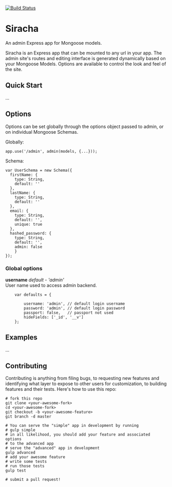 [![Build Status](https://travis-ci.org/hdngr/siracha.svg?branch=master)](https://travis-ci.org/hdngr/siracha)
# Siracha
An admin Express app for Mongoose models.

Siracha is an Express app that can be mounted to any url in your app.  The admin site's routes and editing interface is generated dynamically based on your Mongoose Models.  Options are available to control the look and feel of the site.

## Quick Start
...
## Options
Options can be set globally through the options object passed to admin, or on individual Mongoose Schemas.

Globally:

```
app.use('/admin', admin(models, {...}));
``` 

Schema:

```
var UserSchema = new Schema({
  firstName: {
    type: String,
    default: ''
  },
  lastName: {
    type: String,
    default: ''
  },
  email: {
    type: String,
    default: '',
    unique: true
  },
  hashed_password: {
    type: String,
    default: '',
    admin: false
    }
});
```

### Global options

**username** *default - 'admin'*    
User name used to access admin backend. 


```
    var defaults = {
        
        username: 'admin', // default login username
        password: 'admin', // default login password
        passport: false,   // passport not used 
        hideFields: ['_id', '__v']
    };

```

## Examples
...

## Contributing
Contributing is anything from filing bugs, to requesting new features and identifying what layer to expose to other users for customization, to building features and their tests.  Here's how to use this repo:

```
# fork this repo
git clone <your-awesome-fork>
cd <your-awesome-fork>
git checkout -b <your-awesome-feature>
git branch -d master

# You can serve the "simple" app in development by running
# gulp simple
# in all likelihood, you should add your feature and associated options
# to the advanced app
# serve the "advanced" app in development
gulp advanced 
# add your awesome feature
# write some tests
# run those tests
gulp test

# submit a pull request!
